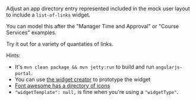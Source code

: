 Adjust an app directory entry represented included in the mock user layout to include a `list-of-links` widget.

You can model this after the "Manager Time and Approval" or "Course Services" examples.

Try it out for a variety of quantaties of links.

Hints:

* It's `mvn clean package && mvn jetty:run` to build and run `angularjs-portal`.
* You can use [the widget creator](https://public.test.my.wisc.edu/web/widget-creator) to prototype the widget
* [Font awesome has a directory of icons](http://fontawesome.io/icons/)
* `"widgetTemplate": null,` is fine when you're using a `"widgetType"`.
